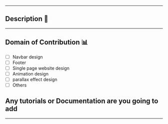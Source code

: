 <hr>

## Description 📜

<!-- Please describe the issue in brief -->

<hr>

## Domain of Contribution 📊

- [ ] Navbar design
- [ ] Footer
- [ ] Single page website design
- [ ] Animation design
- [ ] parallax effect design 
- [ ] Others

## Any tutorials or Documentation are you going to add 

<hr>
